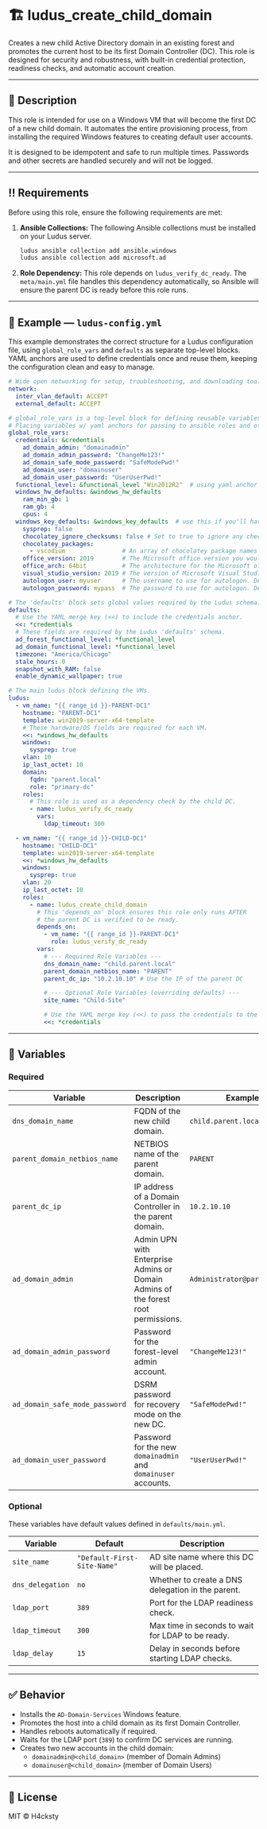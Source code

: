 # 🏗️ ludus_create_child_domain

Creates a new child Active Directory domain in an existing forest and promotes the current host to be its first Domain Controller (DC). This role is designed for security and robustness, with built-in credential protection, readiness checks, and automatic account creation.

---

## 🧠 Description

This role is intended for use on a Windows VM that will become the first DC of a new child domain. It automates the entire provisioning process, from installing the required Windows features to creating default user accounts.

It is designed to be idempotent and safe to run multiple times. Passwords and other secrets are handled securely and will not be logged.

---

## ‼️ Requirements

Before using this role, ensure the following requirements are met:

1.  **Ansible Collections:** The following Ansible collections must be installed on your Ludus server.
    ```bash
    ludus ansible collection add ansible.windows
    ludus ansible collection add microsoft.ad
    ```
2.  **Role Dependency:** This role depends on `ludus_verify_dc_ready`. The `meta/main.yml` file handles this dependency automatically, so Ansible will ensure the parent DC is ready before this role runs.

---

## 📌 Example — `ludus-config.yml`

This example demonstrates the correct structure for a Ludus configuration file, using `global_role_vars` and `defaults` as separate top-level blocks. YAML anchors are used to define credentials once and reuse them, keeping the configuration clean and easy to manage.

```yaml
# Wide open networking for setup, troubleshooting, and downloading tools
network:
  inter_vlan_default: ACCEPT
  external_default: ACCEPT

# global_role_vars is a top-level block for defining reusable variables.
# Placing variables w/ yaml anchors for passing to ansible roles and other fields not allowed in Ludus "defaults:" block.
global_role_vars:
  credentials: &credentials
    ad_domain_admin: "domainadmin"
    ad_domain_admin_password: "ChangeMe123!"
    ad_domain_safe_mode_password: "SafeModePwd!"
    ad_domain_user: "domainuser"
    ad_domain_user_password: "UserUserPwd!"
  functional_level: &functional_level "Win2012R2"  # using yaml anchor for this one since it sometimes is required by ansible roles.
  windows_hw_defaults: &windows_hw_defaults
    ram_min_gb: 1
    ram_gb: 4
    cpus: 4
  windows_key_defaults: &windows_key_defaults  # use this if you'll have the same config on a lot of win vms
    sysprep: false
    chocolatey_ignore_checksums: false # Set to true to ignore any checksum errors when installing chocolatey packages (for packages that are 3rd party hosted and update before the choco package hash updates). Default: false
    chocolatey_packages:
      - vscodium                # An array of chocolatey package names you'd like installed on this VM. Default: none
    office_version: 2019        # The Microsoft office version you would like installed on this VM (2013|2016|2019|2021). Default: undefined (don't install office)
    office_arch: 64bit          # The architecture for the Microsoft office install (64bit|32bit)
    visual_studio_version: 2019 # The version of Microsoft Visual Studio to install (community edition). Note: 2022 cannot target < .NET 4.5. Default: undefined (don't install visual studio)
    autologon_user: myuser      # The username to use for autologon. Default: localuser unless domain joined, then default.ad_domain_user
    autologon_password: mypass  # The password to use for autologon. Default: password unless domain joined, then default.ad_domain_user_password

# The 'defaults' block sets global values required by the Ludus schema.
defaults:
  # Use the YAML merge key (<<) to include the credentials anchor.
  <<: *credentials
  # These fields are required by the Ludus 'defaults' schema.
  ad_forest_functional_level: *functional_level
  ad_domain_functional_level: *functional_level
  timezone: "America/Chicago"
  stale_hours: 0
  snapshot_with_RAM: false
  enable_dynamic_wallpaper: true

# The main ludus block defining the VMs.
ludus:
  - vm_name: "{{ range_id }}-PARENT-DC1"
    hostname: "PARENT-DC1"
    template: win2019-server-x64-template
    # These hardware/OS fields are required for each VM.
    <<: *windows_hw_defaults
    windows:
      sysprep: true
    vlan: 10
    ip_last_octet: 10
    domain:
      fqdn: "parent.local"
      role: "primary-dc"
    roles:
      # This role is used as a dependency check by the child DC.
      - name: ludus_verify_dc_ready
        vars:
          ldap_timeout: 300

  - vm_name: "{{ range_id }}-CHILD-DC1"
    hostname: "CHILD-DC1"
    template: win2019-server-x64-template
    <<: *windows_hw_defaults
    windows:
      sysprep: true
    vlan: 20
    ip_last_octet: 10
    roles:
      - name: ludus_create_child_domain
        # This 'depends_on' block ensures this role only runs AFTER
        # the parent DC is verified to be ready.
        depends_on:
          - vm_name: "{{ range_id }}-PARENT-DC1"
            role: ludus_verify_dc_ready
        vars:
          # --- Required Role Variables ---
          dns_domain_name: "child.parent.local"
          parent_domain_netbios_name: "PARENT"
          parent_dc_ip: "10.2.10.10" # Use the IP of the parent DC

          # --- Optional Role Variables (overriding defaults) ---
          site_name: "Child-Site"

          # Use the YAML merge key (<<) to pass the credentials to the role.
          <<: *credentials
```

---

## 🔧 Variables

### Required

| Variable                       | Description                                                  | Example                        |
| ------------------------------ | ------------------------------------------------------------ | ------------------------------ |
| `dns_domain_name`              | FQDN of the new child domain.                                | `child.parent.local`           |
| `parent_domain_netbios_name`   | NETBIOS name of the parent domain.                           | `PARENT`                       |
| `parent_dc_ip`                 | IP address of a Domain Controller in the parent domain.      | `10.2.10.10`                   |
| `ad_domain_admin`              | Admin UPN with Enterprise Admins or Domain Admins of the forest root permissions. | `Administrator@parent.local`   |
| `ad_domain_admin_password`     | Password for the forest-level admin account.                 | `"ChangeMe123!"`               |
| `ad_domain_safe_mode_password` | DSRM password for recovery mode on the new DC.               | `"SafeModePwd!"`               |
| `ad_domain_user_password`      | Password for the new `domainadmin` and `domainuser` accounts. | `"UserUserPwd!"`               |

### Optional

These variables have default values defined in `defaults/main.yml`.

| Variable         | Default                     | Description                                       |
| ---------------- | --------------------------- | ------------------------------------------------- |
| `site_name`      | `"Default-First-Site-Name"` | AD site name where this DC will be placed.        |
| `dns_delegation` | `no`                        | Whether to create a DNS delegation in the parent. |
| `ldap_port`      | `389`                       | Port for the LDAP readiness check.                |
| `ldap_timeout`   | `300`                       | Max time in seconds to wait for LDAP to be ready. |
| `ldap_delay`     | `15`                        | Delay in seconds before starting LDAP checks.     |

---

## ✅ Behavior

- Installs the `AD-Domain-Services` Windows feature.
- Promotes the host into a child domain as its first Domain Controller.
- Handles reboots automatically if required.
- Waits for the LDAP port (`389`) to confirm DC services are running.
- Creates two new accounts in the child domain:
  - `domainadmin@<child_domain>` (member of Domain Admins)
  - `domainuser@<child_domain>` (member of Domain Users)

---

## 📎 License

MIT © H4cksty
